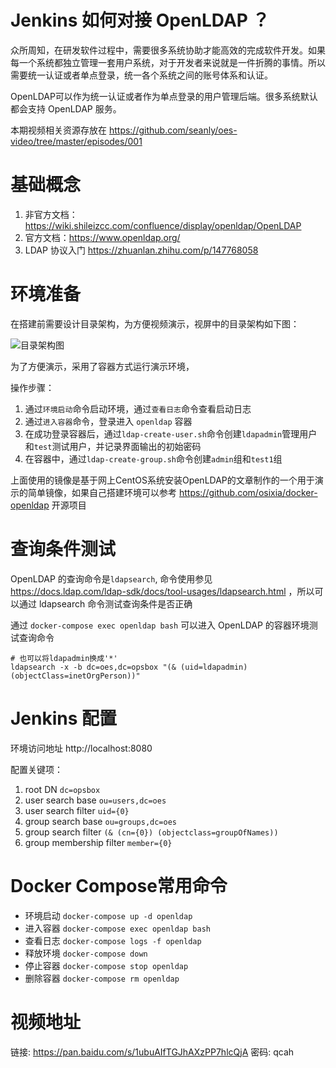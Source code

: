 # Jenkins 如何对接 OpenLDAP ？

众所周知，在研发软件过程中，需要很多系统协助才能高效的完成软件开发。如果每一个系统都独立管理一套用户系统，对于开发者来说就是一件折腾的事情。所以需要统一认证或者单点登录，统一各个系统之间的账号体系和认证。

OpenLDAP可以作为统一认证或者作为单点登录的用户管理后端。很多系统默认都会支持 OpenLDAP 服务。

本期视频相关资源存放在 https://github.com/seanly/oes-video/tree/master/episodes/001 


# 基础概念

1. 非官方文档：https://wiki.shileizcc.com/confluence/display/openldap/OpenLDAP
1. 官方文档：https://www.openldap.org/
1. LDAP 协议入门 https://zhuanlan.zhihu.com/p/147768058

# 环境准备

在搭建前需要设计目录架构，为方便视频演示，视屏中的目录架构如下图：

![目录架构图](https://i.imgur.com/P05gh8t.png)

为了方便演示，采用了容器方式运行演示环境，

操作步骤：

1. 通过`环境启动`命令启动环境，通过`查看日志`命令查看启动日志
1. 通过`进入容器`命令，登录进入 `openldap` 容器
1. 在成功登录容器后，通过`ldap-create-user.sh`命令创建`ldapadmin`管理用户和`test`测试用户，并记录界面输出的初始密码
1. 在容器中，通过`ldap-create-group.sh`命令创建`admin`组和`test1`组


上面使用的镜像是基于网上CentOS系统安装OpenLDAP的文章制作的一个用于演示的简单镜像，如果自己搭建环境可以参考 https://github.com/osixia/docker-openldap 开源项目

# 查询条件测试

OpenLDAP 的查询命令是`ldapsearch`, 命令使用参见 https://docs.ldap.com/ldap-sdk/docs/tool-usages/ldapsearch.html ，所以可以通过 ldapsearch 命令测试查询条件是否正确

通过 `docker-compose exec openldap bash` 可以进入 OpenLDAP 的容器环境测试查询命令

```bash=
# 也可以将ldapadmin换成'*'
ldapsearch -x -b dc=oes,dc=opsbox "(& (uid=ldapadmin) (objectClass=inetOrgPerson))"
```

# Jenkins 配置

环境访问地址 http://localhost:8080

配置关键项：

1. root DN `dc=opsbox`
2. user search base `ou=users,dc=oes`
3. user search filter `uid={0}`
4. group search base `ou=groups,dc=oes`
5. group search filter `(& (cn={0}) (objectclass=groupOfNames))`
6. group membership filter `member={0}`


# Docker Compose常用命令

* 环境启动 `docker-compose up -d openldap`
* 进入容器 `docker-compose exec openldap bash`
* 查看日志 `docker-compose logs -f openldap`
* 释放环境 `docker-compose down`
* 停止容器 `docker-compose stop openldap`
* 删除容器 `docker-compose rm openldap`

# 视频地址

链接: https://pan.baidu.com/s/1ubuAIfTGJhAXzPP7hlcQjA  密码: qcah